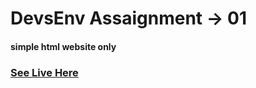 # DevsEnv Assaignment -> 01

#### simple html website only

### [See Live Here](https://ryan-riaz.github.io/devs-env-assaignment-01-html/)

